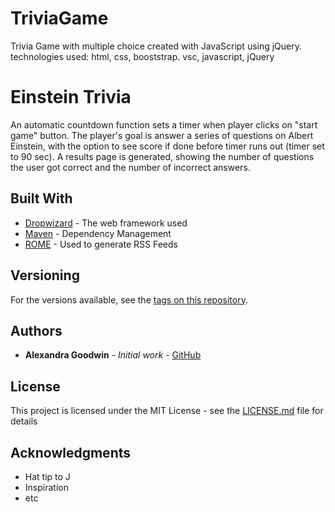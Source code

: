 # TriviaGame
Trivia Game with multiple choice created with JavaScript using jQuery. 
technologies used: html, css, booststrap. vsc, javascript, jQuery

# Einstein Trivia
An automatic countdown function sets a timer when player clicks on "start game" button. The player's goal is answer a series of questions on Albert Einstein, with the option to see score if done before timer runs out (timer set to 90 sec). A results page is generated, showing the number of questions the user got correct and the number of incorrect answers. 


## Built With

* [Dropwizard](http://www.dropwizard.io/1.0.2/docs/) - The web framework used
* [Maven](https://maven.apache.org/) - Dependency Management
* [ROME](https://rometools.github.io/rome/) - Used to generate RSS Feeds

## Versioning

For the versions available, see the [tags on this repository](https://github.com/your/project/tags). 

## Authors

* **Alexandra Goodwin** - *Initial work* - [GitHub](https://alexgood1.github.io/Basic-Portfolio/)

## License

This project is licensed under the MIT License - see the [LICENSE.md](LICENSE.md) file for details

## Acknowledgments

* Hat tip to J
* Inspiration
* etc

